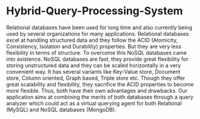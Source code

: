 # Hybrid-Query-Processing-System
Relational databases have been used for long time and also
currently being used by several organizations for many applications. Relational databases excel at handling structured data and they follow
the ACID (Atomicity, Consistency, Isolation and Durability) properties. But they are very less flexibility in terms of structure. To overcome this
NoSQL databases came into existence. NoSQL databases are fast, they
provide great flexibility for storing unstructured data and they can be
scaled horizontally in a very convenient way. It has several variants like
Key-Value store, Document store, Column oriented, Graph based, Triple
store etc. Though they offer great scalability and flexibility, they sacrifice
the ACID properties to become more flexible. Thus, both have their own
advantages and drawbacks. Our application aims at combining the
merits of both databases through a query analyzer which could act as a
virtual querying agent for both Relational (MySQL) and NoSQL databases
(MongoDB).
